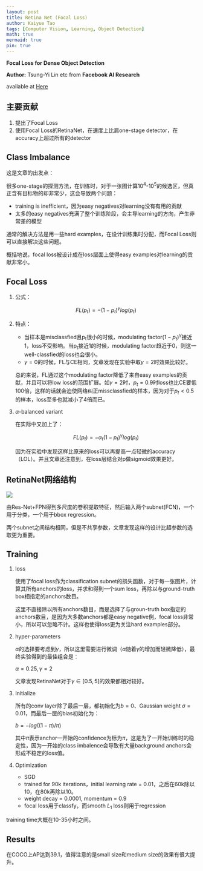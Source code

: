 ```yaml
---
layout: post
title: Retina Net (Focal Loss)
author: Kaiyue Tao
tags: [Computer Vision, Learning, Object Detection]
math: true
mermaid: true
pin: true
---
```


**Focal Loss for Dense Object Detection**

**Author:** Tsung-Yi Lin etc from **Facebook AI Research**

available at [Here](https://arxiv.org/abs/1708.02002)

## 主要贡献

1. 提出了Focal Loss
2. 使用Focal Loss的RetinaNet，在速度上比肩one-stage detector，在accuracy上超过所有的detector

## Class Imbalance

这是文章的出发点：

很多one-stage的探测方法，在训练时，对于一张图计算10<sup>4</sup>-10<sup>5</sup>的候选区，但真正含有目标物的却非常少，这会导致两个问题：

- training is inefficient，因为easy negatives对learning没有有用的贡献
- 太多的easy negatives充满了整个训练阶段，会主导learning的方向，产生非常差的模型

通常的解决方法是用一些hard examples，在设计训练集时分配，而Focal Loss则可以直接解决这些问题。

概括地说，focal loss被设计成在loss层面上使得easy examples对learning的贡献非常小。

## Focal Loss

1. 公式：
   
    $$
    FL(p_{t}) = - (1 - p_{t})^{\gamma}log(p_{t})
    $$

2. 特点：

    - 当样本是misclassfied且p<sub>t</sub>很小的时候，modulating factor$(1 - p_{t})^{\gamma}$接近1，loss不受影响。当p<sub>t</sub>接近1的时候，modulating factor趋近于0，则这一well-classfied的loss也会很小。
    - $\gamma=0$的时候，FL与CE相同，文章发现在实验中取$\gamma=2$时效果比较好。

    总的来说，FL通过这个modulating factor降低了来自easy examples的贡献，并且可以将low loss的范围扩展。如$\gamma=2$时，$p_{t}=0.9$时loss也比CE要低100倍，这样的话就会迫使网络纠正missclassfied的样本，因为对于$p_{t}<0.5$的样本，loss至多也就减小了4倍而已。

3. $\alpha$-balanced variant

    在实际中又加上了：

    $$
    FL(p_{t}) = - \alpha_{t} (1 - p_{t})^{\gamma}log(p_{t})
    $$

    因为在实验中发现这样比原来的loss可以再提高一点轻微的accuracy（LOL）。并且文章还注意到，在loss层结合对p做sigmoid效果更好。

## RetinaNet网络结构

<img src="https://cdn.mathpix.com/snip/images/jLOjcMKLml6F8J-AEx5RF2lAWKhQUr9PzKSzXju1-d0.original.fullsize.png" />

由Res-Net+FPN得到多尺度的卷积提取特征，然后输入两个subnet(FCN)，一个用于分类，一个用于bbox regression。

两个subnet之间结构相同，但是不共享参数，文章发现这样的设计比超参数的选取更为重要。

## Training

1. loss
   
    使用了focal loss作为classification subnet的损失函数，对于每一张图片，计算其所有anchors的loss，并求和得到一个sum loss，再除以与ground-truth box相指定的anchors数目。

    这里不直接除以所有anchors数目，而是选择了与groun-truth box指定的anchors数目，是因为大多数anchors都是easy negative例，focal loss非常小，所以可以忽略不计。这样也使得loss更为关注hard examples部分。

2. hyper-parameters

    $\alpha$的选择要考虑到$\gamma$，所以这里需要进行微调（$\alpha$随着$\gamma$的增加而轻微降低），最终实验得到的最佳组合是：

    $\alpha = 0.25, \gamma = 2$

    文章发现RetinaNet对于$\gamma \in [0.5,5]$的效果都相对较好。

3. Initialize

    所有的conv layer除了最后一层，都初始化为$b=0$、Gaussian weight $\sigma=0.01$，而最后一层的bias初始化为：

    $b=-log((1-\pi)/\pi)$

    其中$\pi$表示anchor一开始的confidence为标为$\pi$，这是为了一开始训练时的稳定性，因为一开始的class imbalence会导致有大量background anchors会形成不稳定的loss值。

4. Optimization

    - SGD
    - trained for 90k iterations，initial learning rate = 0.01，之后在60k除以10，在80k再除以10。
    - weight decay = 0.0001, momentum = 0.9
    - focal loss用于classfy，而smooth $L_1$ loss则用于regression

training time大概在10-35小时之间。

## Results

在COCO上AP达到39.1，值得注意的是small size和medium size的效果有很大提升。







